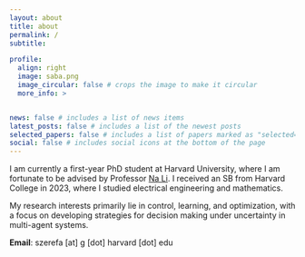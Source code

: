 ```yaml
---
layout: about
title: about
permalink: /
subtitle:

profile:
  align: right
  image: saba.png
  image_circular: false # crops the image to make it circular
  more_info: >


news: false # includes a list of news items
latest_posts: false # includes a list of the newest posts
selected_papers: false # includes a list of papers marked as "selected={true}"
social: false # includes social icons at the bottom of the page
---
```


I am currently a first-year PhD student at Harvard University, where I am fortunate to be advised by Professor [Na Li](https://nali.seas.harvard.edu/). I received an SB from Harvard College in 2023, where I studied electrical engineering and mathematics.

My research interests primarily lie in control, learning, and optimization, with a focus on developing strategies for decision making under uncertainty in multi-agent systems.

**Email**: szerefa [at] g [dot] harvard [dot] edu
